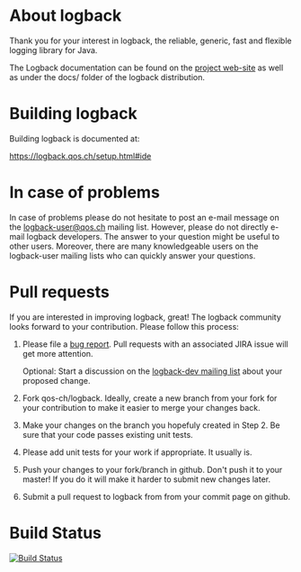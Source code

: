 
# About logback

Thank you for your interest in logback, the reliable, generic, fast
and flexible logging library for Java.

The Logback documentation can be found on the [project
web-site](https://logback.qos.ch/documentation.html) as well as under
the docs/ folder of the logback distribution.

# Building logback

Building logback is documented at:

  https://logback.qos.ch/setup.html#ide

# In case of problems

In case of problems please do not hesitate to post an e-mail message
on the logback-user@qos.ch mailing list.  However, please do not
directly e-mail logback developers. The answer to your question might
be useful to other users. Moreover, there are many knowledgeable users
on the logback-user mailing lists who can quickly answer your
questions.


# Pull requests

If you are interested in improving logback, great! The logback community
looks forward to your contribution. Please follow this process:

1. Please file a [bug
   report](https://logback.qos.ch/bugreport.html). Pull requests with
   an associated JIRA issue will get more attention.

   Optional: Start a discussion on the [logback-dev mailing
   list](https://logback.qos.ch/mailinglist.html) about your proposed
   change.

2. Fork qos-ch/logback. Ideally, create a new branch from your fork for
   your contribution to make it easier to merge your changes back.

3. Make your changes on the branch you hopefuly created in Step 2. Be
   sure that your code passes existing unit tests.

4. Please add unit tests for your work if appropriate. It usually is.

5. Push your changes to your fork/branch in github. Don't push it to
   your master! If you do it will make it harder to submit new changes
   later.

6. Submit a pull request to logback from from your commit page on
   github.


# Build Status
[![Build Status](https://travis-ci.org/qos-ch/slf4j.png)](https://travis-ci.org/qos-ch/slf4j)
